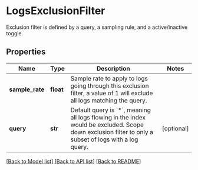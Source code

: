 # LogsExclusionFilter

Exclusion filter is defined by a query, a sampling rule, and a active/inactive toggle.
## Properties
Name | Type | Description | Notes
------------ | ------------- | ------------- | -------------
**sample_rate** | **float** | Sample rate to apply to logs going through this exclusion filter, a value of 1 will exclude all logs matching the query. | 
**query** | **str** | Default query is &#x60;*&#x60;, meaning all logs flowing in the index would be excluded. Scope down exclusion filter to only a subset of logs with a log query. | [optional] 

[[Back to Model list]](README.md#documentation-for-models) [[Back to API list]](README.md#documentation-for-api-endpoints) [[Back to README]](README.md)



